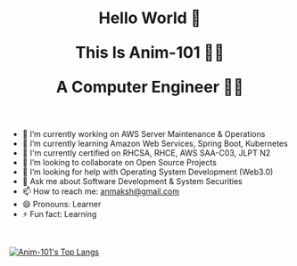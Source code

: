 <h1 align="center">

Hello World 👋

This Is Anim-101 :astronaut:
  
A Computer Engineer  :technologist:

</h1>

<br>

- 🔭 I’m currently working on AWS Server Maintenance & Operations
- 🌱 I’m currently learning Amazon Web Services, Spring Boot, Kubernetes
- :book: I'm currently certified on RHCSA, RHCE, AWS SAA-C03, JLPT N2
- 👯 I’m looking to collaborate on Open Source Projects
- 🤔 I’m looking for help with Operating System Development (Web3.0)
- 💬 Ask me about Software Development & System Securities
- 📫 How to reach me: anmaksh@gmail.com
- 😄 Pronouns: Learner
- ⚡ Fun fact: Learning

</br>

[![Anim-101's Top Langs](https://github-readme-stats.vercel.app/api/top-langs/?username=anim-101&layout=compact&langs_count=10)](https://github.com/anim-101/github-readme-stats)    
